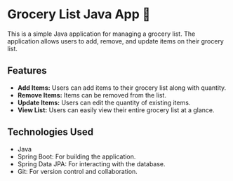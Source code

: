 # Grocery List Java App 🍏

This is a simple Java application for managing a grocery list. The application allows users to add, remove, and update items on their grocery list.

## Features

- **Add Items:** Users can add items to their grocery list along with quantity.
- **Remove Items:** Items can be removed from the list.
- **Update Items:** Users can edit the quantity of existing items.
- **View List:** Users can easily view their entire grocery list at a glance.

## Technologies Used

- Java
- Spring Boot: For building the application.
- Spring Data JPA: For interacting with the database.
- Git: For version control and collaboration.
